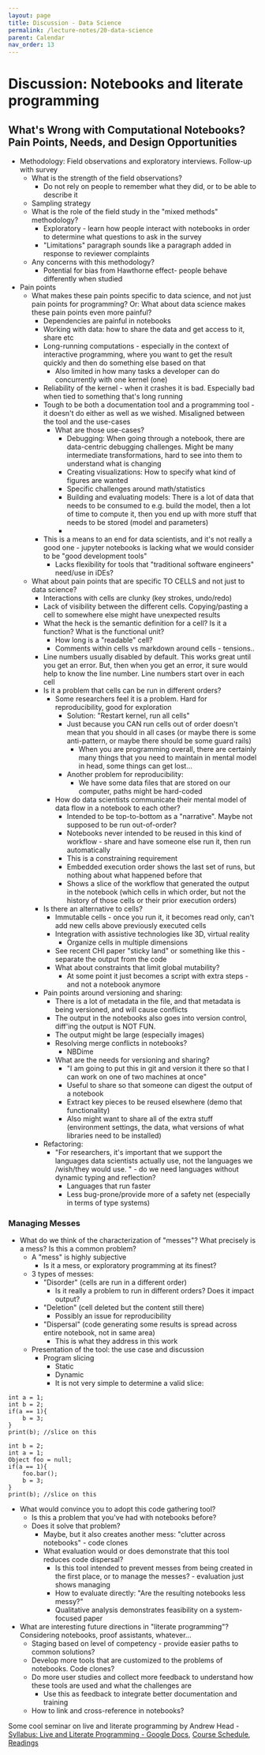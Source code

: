 ```yaml
---
layout: page
title: Discussion - Data Science
permalink: /lecture-notes/20-data-science
parent: Calendar
nav_order: 13
---
```


# Discussion: Notebooks and literate programming

## What's Wrong with Computational Notebooks? Pain Points, Needs, and Design Opportunities
* Methodology: Field observations and exploratory interviews. Follow-up with survey
	* What is the strength of the field observations?
		* Do not rely on people to remember what they did, or to be able to describe it
	* Sampling strategy
	* What is the role of the field study in the "mixed methods" methodology?
		* Exploratory - learn how people interact with notebooks in order to determine what questions to ask in the survey
		* "Limitations" paragraph sounds like a paragraph added in response to reviewer complaints 
	* Any concerns with this methodology?
		* Potential for bias from Hawthorne effect-  people behave differently when studied
* Pain points
	* What makes these pain points specific to data science, and not just pain points for programming? Or: What about data science makes these pain points even more painful?
		* Dependencies are painful in notebooks
		* Working with data: how to share the data and get access to it, share etc
		* Long-running computations - especially in the context of interactive programming, where you want to get the result quickly and then do something else based on that
			* Also limited in how many tasks a developer can do concurrently with one kernel (one)
		* Reliability of the kernel - when it crashes it is bad. Especially bad when tied to something that's long running
		* Tough to be both a documentation tool and a programming tool - it doesn't do either as well as we wished. Misaligned between the tool and the use-cases
			* What are those use-cases?
				* Debugging: When going through a notebook, there are data-centric debugging challenges. Might be many intermediate transformations, hard to see into them to understand what is changing
				* Creating visualizations: How to specify what kind of figures are wanted
				* Specific challenges around math/statistics
				* Building and evaluating models: There is a lot of data that needs to be consumed to e.g. build the model, then a lot of time to compute it, then you end up with more stuff that needs to be stored (model and parameters)
				* 
		* This is a means to an end for data scientists, and it's not really a good one - jupyter notebooks is lacking what we would consider to be "good development tools"
			* Lacks flexibility for tools that "traditional software engineers" need/use in iDEs?
	* What about pain points that are specific TO CELLS and not just to data science?
		* Interactions with cells are clunky (key strokes, undo/redo)
		* Lack of visibility between the different cells. Copying/pasting a cell to somewhere else might have unexpected results
		* What the heck is the semantic definition for a cell? Is it a function? What is the functional unit?
			* How long is a "readable" cell?
			* Comments within cells vs markdown around cells - tensions..
		* Line numbers usually disabled by default. This works great until you get an error. But, then when you get an error, it sure would help to know the line number. Line numbers start over in each cell
		* Is it a problem that cells can be run in different orders?
			* Some researchers feel it is a problem. Hard for reproducibility, good for exploration
				* Solution: "Restart kernel, run all cells"
				* Just because you CAN run cells out of order doesn't mean that you should in all cases (or maybe there is some anti-pattern, or maybe there should be some guard rails)
					* When you are programming overall, there are certainly many things that you need to maintain in mental model in head, some things can get lost...
				* Another problem for reproducibility:
					* We have some data files that are stored on our computer, paths might be hard-coded
			* How do data scientists communicate their mental model of data flow in a notebook to each other?
				* Intended to be top-to-bottom as a "narrative". Maybe not supposed to be run out-of-order?
				* Notebooks never intended to be reused in this kind of workflow - share and have someone else run it, then run automatically
				* This is a constraining requirement 
				* Embedded execution order shows the last set of runs, but nothing about what happened before that
				* Shows a slice of the workflow that generated the output in the notebook (which cells in which order, but not the history of those cells or their prior execution orders)
		* Is there an alternative to cells?
			* Immutable cells - once you run it, it becomes read only, can't add new cells above previously executed cells
			* Integration with assistive technologies like 3D, virtual reality
				* Organize cells in multiple dimensions
			* See recent CHI paper "sticky land" or something like this - separate the output from the code
			* What about constraints that limit global mutability?
				* At some point it just becomes a script with extra steps - and not a notebook anymore
		* Pain points around versioning and sharing:
			* There is a lot of metadata in the file, and that metadata is being versioned, and will cause conflicts
			* The output in the notebooks also goes into version control, diff'ing the output is NOT FUN.
			* The output might be large (especially images)
			* Resolving merge conflicts in notebooks?
				* NBDime 
			* What are the needs for versioning and sharing?
				* "I am going to put this in git and version it there so that I can work on one of two machines at once"
				* Useful to share so that someone can digest the output of a notebook
				* Extract key pieces to be reused elsewhere (demo that functionality)
				* Also might want to share all of the extra stuff (environment settings, the data, what versions of what libraries need to be installed)
		* Refactoring:
			* "For researchers, it's important that we support the languages data scientists actually use, not the languages we /wish/they would use. " - do we need languages without dynamic typing and reflection?
				* Languages that run faster
				* Less bug-prone/provide more of a safety net (especially in terms of type systems)

### Managing Messes
* What do we think of the characterization of "messes"? What precisely is a mess? Is this a common problem?
	* A "mess" is highly subjective
		* Is it a mess, or exploratory programming at its finest?
	* 3 types of messes:
		* "Disorder" (cells are run in a different order)
			* Is it really a problem to run in different orders? Does it impact output?
		* "Deletion" (cell deleted but the content still there)
			* Possibly an issue for reproducibility
		* "Dispersal" (code generating some results is spread across entire notebook, not in same area)
			* This is what they address in this work
	* Presentation of the tool: the use case and discussion
		* Program slicing
			* Static
			* Dynamic
			* It is not very simple to determine a valid slice:
```
int a = 1;
int b = 2;
if(a == 1){
	b = 3;
}
print(b); //slice on this
```

```
int b = 2;
int a = 1;
Object foo = null;
if(a == 1){
	foo.bar();
	b = 3;
}
print(b); //slice on this
```
*  What would convince you to adopt this code gathering tool?
	* Is this a problem that you've had with notebooks before?
	* Does it solve that problem?
		* Maybe, but it also creates another mess: "clutter across notebooks" - code clones
		* What evaluation would or does demonstrate that this tool reduces code dispersal?
			* Is this tool intended to prevent messes from being created in the first place, or to manage the messes? - evaluation just shows managing
			* How to evaluate directly: "Are the resulting notebooks less messy?"
			* Qualitative analysis demonstrates feasibility on a system-focused paper
* What are interesting future directions in "literate programming"? Considering notebooks, proof assistants, whatever...
	* Staging based on level of competency - provide easier paths to common solutions?
	* Develop more tools that are customized to the problems of notebooks. Code clones?
	* Do more user studies and collect more feedback to understand how these tools are used and what the challenges are
		* Use this as feedback to integrate better documentation and training
	* How to link and cross-reference in notebooks?

Some cool seminar on live and literate programming by Andrew Head - [Syllabus: Live and Literate Programming - Google Docs](https://docs.google.com/document/d/19icrT54F4fFdTCL7GFnjp6B3uQiIbcZwCH26IRnZWkc/edit#), [Course Schedule](https://docs.google.com/spreadsheets/d/1_k1B2wiKh8c6lT8oUg6EyOQRVZ4DULHgRIytCjYGCzc/edit#gid=1150769424), [Readings](https://docs.google.com/document/d/1v9EfBihAbIIW4-eGSLDBF4Xvc_RG6dtTs6Yz39B53jU/edit#heading=h.rc5arqe791m6)
